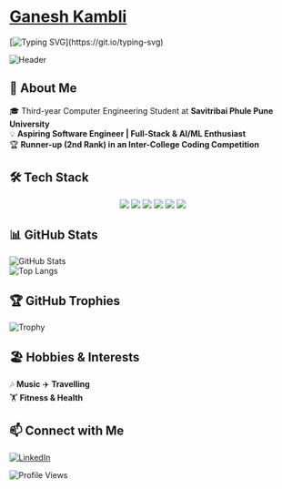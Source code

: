 # [Ganesh Kambli](https://github.com/Ganesh-403)  

[![Typing SVG](https://readme-typing-svg.herokuapp.com?font=Fira+Code&size=18&pause=1000&color=F74C00&width=500&lines=Hey+there!+👋;I'm+Ganesh+Kambli!;Aspiring+Software+Engineer;Passionate+about+AI%2FML+and+Development!)](https://git.io/typing-svg)  

![Header](https://cdn.dribbble.com/users/1162077/screenshots/3848914/programmer.gif)  

## 🚀 About Me  
🎓 Third-year Computer Engineering Student at **Savitribai Phule Pune University**  
💡 **Aspiring Software Engineer | Full-Stack & AI/ML Enthusiast**  
🏆 **Runner-up (2nd Rank) in an Inter-College Coding Competition**  

## 🛠️ Tech Stack  

<p align="center">  
  <img src="https://img.shields.io/badge/Python-3776AB?style=for-the-badge&logo=python&logoColor=white"/>  
  <img src="https://img.shields.io/badge/Java-007396?style=for-the-badge&logo=java&logoColor=white"/>  
  <img src="https://img.shields.io/badge/SQL-CC2927?style=for-the-badge&logo=microsoft-sql-server&logoColor=white"/>  
  <img src="https://img.shields.io/badge/HTML-E34F26?style=for-the-badge&logo=html5&logoColor=white"/>  
  <img src="https://img.shields.io/badge/CSS-1572B6?style=for-the-badge&logo=css3&logoColor=white"/>  
  <img src="https://img.shields.io/badge/JavaScript-F7DF1E?style=for-the-badge&logo=javascript&logoColor=black"/>  
</p>
 

## 📊 GitHub Stats  
![GitHub Stats](https://github-readme-stats.vercel.app/api?username=Ganesh-403&show_icons=true&theme=radical&hide=stars,contribs)  
![Top Langs](https://github-readme-stats.vercel.app/api/top-langs/?username=Ganesh-403&layout=compact&theme=radical)  

## 🏆 GitHub Trophies  
![Trophy](https://github-profile-trophy.vercel.app/?username=Ganesh-403&theme=darkhub&column=3)  

## 🏖️ Hobbies & Interests  
🎶 **Music** 
✈️ **Travelling**   
🏋️ **Fitness & Health**   

## 📫 Connect with Me  
[![LinkedIn](https://img.shields.io/badge/LinkedIn-blue?style=flat&logo=linkedin)](https://www.linkedin.com/in/ganesh-kambli-404-error)  

![Profile Views](https://komarev.com/ghpvc/?username=Ganesh-403&color=blue)  
